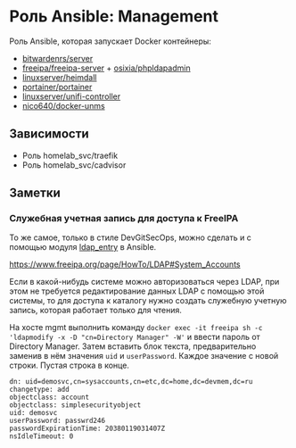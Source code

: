 # Роль Ansible: Management

Роль Ansible, которая запускает Docker контейнеры:

* [bitwardenrs/server](https://hub.docker.com/r/bitwardenrs/server)
* [freeipa/freeipa-server](https://hub.docker.com/r/freeipa/freeipa-server) + [osixia/phpldapadmin](https://hub.docker.com/r/osixia/phpldapadmin)
* [linuxserver/heimdall](https://hub.docker.com/r/linuxserver/heimdall)
* [portainer/portainer](https://hub.docker.com/r/portainer/portainer)
* [linuxserver/unifi-controller](https://hub.docker.com/r/linuxserver/unifi-controller)
* [nico640/docker-unms](https://hub.docker.com/r/nico640/docker-unms)

## Зависимости

* Роль homelab_svc/traefik
* Роль homelab_svc/cadvisor

## Заметки

### Служебная учетная запись для доступа к FreeIPA

То же самое, только в стиле DevGitSecOps, можно сделать и с помощью модуля [ldap_entry](https://docs.ansible.com/ansible/latest/modules/ldap_entry_module.html) в Ansible.

<https://www.freeipa.org/page/HowTo/LDAP#System_Accounts>

Если в какой-нибудь системе можно авторизоваться через LDAP, при этом не требуется редактирование данных LDAP с помощью этой системы, то для доступа к каталогу нужно создать служебную учетную запись, которая работает только для чтения.

На хосте mgmt выполнить команду `docker exec -it freeipa sh -c 'ldapmodify -x -D "cn=Directory Manager" -W'` и ввести пароль от Directory Manager. Затем вставить блок текста, предварительно заменив в нём значения `uid` и `userPassword`. Каждое значение с новой строки. Пустая строка в конце.

    dn: uid=demosvc,cn=sysaccounts,cn=etc,dc=home,dc=devmem,dc=ru
    changetype: add
    objectclass: account
    objectclass: simplesecurityobject
    uid: demosvc
    userPassword: passwrd246
    passwordExpirationTime: 20380119031407Z
    nsIdleTimeout: 0
